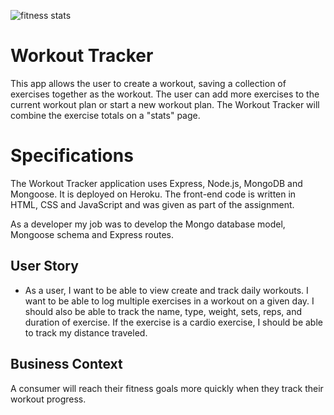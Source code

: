 
![fitness stats]("https://github.com/ngalter/fitness/blob/master/fitness.jpg")

# Workout Tracker

This app allows the user to create a workout, saving a collection of exercises together as the workout.  The user can add more exercises to the current workout plan or start a new workout plan.  The Workout Tracker will combine the exercise totals on a "stats" page. 

# Specifications

The Workout Tracker application uses Express, Node.js, MongoDB and Mongoose.  It is deployed on Heroku.  The front-end code is written in HTML, CSS and JavaScript and was given as part of the assignment.

As a developer my job was to develop the Mongo database model, Mongoose schema and Express routes.

## User Story

* As a user, I want to be able to view create and track daily workouts. I want to be able to log multiple exercises in a workout on a given day. I should also be able to track the name, type, weight, sets, reps, and duration of exercise. If the exercise is a cardio exercise, I should be able to track my distance traveled.

## Business Context

A consumer will reach their fitness goals more quickly when they track their workout progress.

 
